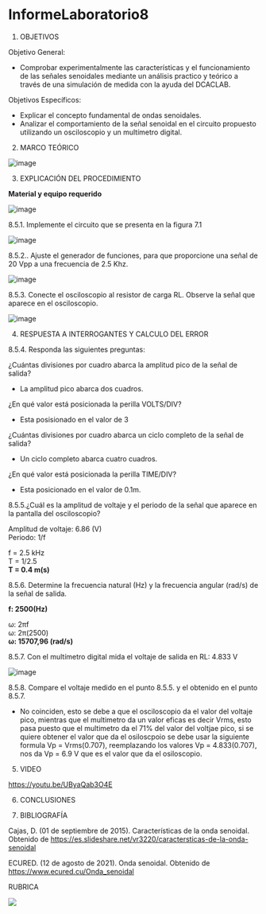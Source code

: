# InformeLaboratorio8

1. OBJETIVOS

Objetivo General:

* Comprobar experimentalmente las características y el funcionamiento de las señales senoidales mediante un análisis practico y teórico a través de una simulación de medida con la ayuda del DCACLAB.

Objetivos Específicos:  

* Explicar el concepto fundamental de ondas senoidales. 
* Analizar el comportamiento de la señal senoidal en el circuito propuesto utilizando un osciloscopio y un multímetro digital. 

2. MARCO TEÓRICO 

![image](https://user-images.githubusercontent.com/93733175/155142208-dec3b321-45b4-4f1e-9923-51a09186ffd1.png)

3. EXPLICACIÓN DEL PROCEDIMIENTO

**Material y equipo requerido**

![image](https://user-images.githubusercontent.com/93734334/154825345-4ad630ab-d2a0-4b55-ae7e-8830dbbf8029.png)

8.5.1. Implemente el circuito que se presenta en la figura 7.1

![image](https://user-images.githubusercontent.com/93734334/154825360-81d1ea17-285b-45f2-8453-f6c5f1e4811e.png)

8.5.2.. Ajuste el generador de funciones, para que proporcione una señal de 20 Vpp a una frecuencia de 2.5 Khz.

![image](https://user-images.githubusercontent.com/93734334/154954810-c4d6b36e-0bef-4a4e-8498-26f249545238.png)

8.5.3. Conecte el osciloscopio al resistor de carga RL. Observe la señal que aparece en el osciloscopio.

![image](https://user-images.githubusercontent.com/93734334/154854464-edee4b16-9ea1-4d82-8ad1-b95808696540.png)

4. RESPUESTA A INTERROGANTES Y CALCULO DEL ERROR

8.5.4. Responda las siguientes preguntas:

¿Cuántas divisiones por cuadro abarca la amplitud pico de la señal de salida?

* La amplitud pico abarca dos cuadros.

¿En qué valor está posicionada la perilla VOLTS/DIV? 

* Esta posisionado en el valor de 3

¿Cuántas divisiones por cuadro abarca un ciclo completo de la señal de salida?

* Un ciclo completo abarca cuatro cuadros.

¿En qué valor está posicionada la perilla TIME/DIV? 

* Esta posicionado en el valor de 0.1m.

8.5.5.¿Cuál es la amplitud de voltaje y el periodo de la señal que aparece en la pantalla del osciloscopio?

Amplitud de voltaje: 6.86 (V)                                                                                                                                             
Periodo: 1/f 

f = 2.5 kHz                                                                                                                                                                       
T = 1/2.5                                                                                                                                                                         
**T = 0.4 m(s)**

8.5.6. Determine la frecuencia natural (Hz) y la frecuencia angular (rad/s) de la señal de salida.

**f: 2500(Hz)**

ω: 2πf                                                                                                                                                                           
ω: 2π(2500)                                                                                                                                                                       
**ω: 15707,96 (rad/s)**

8.5.7. Con el multímetro digital mida el voltaje de salida en RL: 4.833 V

![image](https://user-images.githubusercontent.com/93734334/154856032-ca124316-e8eb-42d7-b266-46cc4c40bc5e.png)

8.5.8. Compare el voltaje medido en el punto 8.5.5. y el obtenido en el punto 8.5.7.

* No coinciden, esto se debe a que el osciloscopio da el valor del voltaje pico, mientras que el multimetro da un valor eficas es decir Vrms, esto pasa puesto que el multimetro da el 71% del valor del voltjae pico, si se quiere obtener el valor que da el osiloscpoio se debe usar la siguiente formula Vp = Vrms(0.707), reemplazando los valores Vp = 4.833(0.707), nos da Vp = 6.9 V que es el valor que da el osiloscopio.

5. VIDEO

https://youtu.be/UByaQab3O4E

6. CONCLUSIONES

7. BIBLIOGRAFÍA

Cajas, D. (01 de septiembre de 2015). Características de la onda senoidal. Obtenido de https://es.slideshare.net/vr3220/caractersticas-de-la-onda-senoidal

ECURED. (12 de agosto de 2021). Onda senoidal. Obtenido de https://www.ecured.cu/Onda_senoidal




RUBRICA

![](https://github.com/doalulema/InformeLaboratorio/blob/main/Laboratorio.png)

